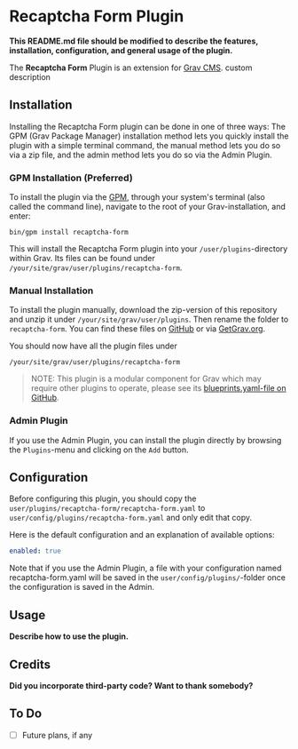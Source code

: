 # Recaptcha Form Plugin

**This README.md file should be modified to describe the features, installation, configuration, and general usage of the plugin.**

The **Recaptcha Form** Plugin is an extension for [Grav CMS](https://github.com/getgrav/grav). custom description

## Installation

Installing the Recaptcha Form plugin can be done in one of three ways: The GPM (Grav Package Manager) installation method lets you quickly install the plugin with a simple terminal command, the manual method lets you do so via a zip file, and the admin method lets you do so via the Admin Plugin.

### GPM Installation (Preferred)

To install the plugin via the [GPM](https://learn.getgrav.org/cli-console/grav-cli-gpm), through your system's terminal (also called the command line), navigate to the root of your Grav-installation, and enter:

    bin/gpm install recaptcha-form

This will install the Recaptcha Form plugin into your `/user/plugins`-directory within Grav. Its files can be found under `/your/site/grav/user/plugins/recaptcha-form`.

### Manual Installation

To install the plugin manually, download the zip-version of this repository and unzip it under `/your/site/grav/user/plugins`. Then rename the folder to `recaptcha-form`. You can find these files on [GitHub](https://github.com//grav-plugin-recaptcha-form) or via [GetGrav.org](https://getgrav.org/downloads/plugins).

You should now have all the plugin files under

    /your/site/grav/user/plugins/recaptcha-form
	
> NOTE: This plugin is a modular component for Grav which may require other plugins to operate, please see its [blueprints.yaml-file on GitHub](https://github.com//grav-plugin-recaptcha-form/blob/main/blueprints.yaml).

### Admin Plugin

If you use the Admin Plugin, you can install the plugin directly by browsing the `Plugins`-menu and clicking on the `Add` button.

## Configuration

Before configuring this plugin, you should copy the `user/plugins/recaptcha-form/recaptcha-form.yaml` to `user/config/plugins/recaptcha-form.yaml` and only edit that copy.

Here is the default configuration and an explanation of available options:

```yaml
enabled: true
```

Note that if you use the Admin Plugin, a file with your configuration named recaptcha-form.yaml will be saved in the `user/config/plugins/`-folder once the configuration is saved in the Admin.

## Usage

**Describe how to use the plugin.**

## Credits

**Did you incorporate third-party code? Want to thank somebody?**

## To Do

- [ ] Future plans, if any


